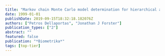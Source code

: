 ```yaml
---
title: "Markov chain Monte Carlo model determination for hierarchical and graphical log-linear models"
date: 1999-01-01
publishDate: 2019-09-15T18:32:18.182076Z
authors: ["Petros Dellaportas", "Jonathan J Forster"]
publication_types: ["2"]
abstract: ""
featured: false
publication: "*Biometrika*"
tags: [top-tier]
---
```


